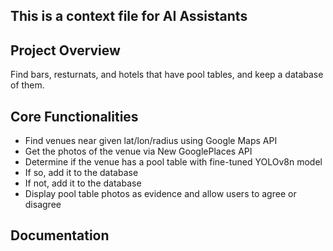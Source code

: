 ## This is a context file for AI Assistants

## Project Overview
Find bars, resturnats, and hotels that have pool tables, and keep a database of them. 

## Core Functionalities
- Find venues near given lat/lon/radius using Google Maps API
- Get the photos of the venue via New GooglePlaces API
- Determine if the venue has a pool table with fine-tuned YOLOv8n model
- If so, add it to the database
- If not, add it to the database
- Display pool table photos as evidence and allow users to agree or disagree

## Documentation






